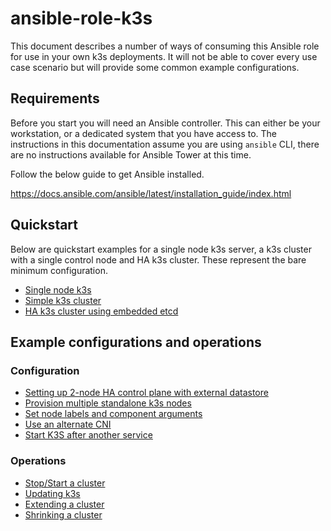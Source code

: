 # ansible-role-k3s

This document describes a number of ways of consuming this Ansible role for use
in your own k3s deployments. It will not be able to cover every use case
scenario but will provide some common example configurations.

## Requirements

Before you start you will need an Ansible controller. This can either be your
workstation, or a dedicated system that you have access to. The instructions
in this documentation assume you are using `ansible` CLI, there are no
instructions available for Ansible Tower at this time.

Follow the below guide to get Ansible installed.

https://docs.ansible.com/ansible/latest/installation_guide/index.html

## Quickstart

Below are quickstart examples for a single node k3s server, a k3s cluster
with a single control node and HA k3s cluster. These represent the bare
minimum configuration.

  - [Single node k3s](quickstart-single-node.md)
  - [Simple k3s cluster](quickstart-cluster.md)
  - [HA k3s cluster using embedded etcd](quickstart-ha-cluster.md)

## Example configurations and operations

### Configuration

  - [Setting up 2-node HA control plane with external datastore](configuration/2-node-ha-ext-datastore.md)
  - [Provision multiple standalone k3s nodes](configuration/multiple-standalone-k3s-nodes.md)
  - [Set node labels and component arguments](configuration/node-labels-and-component-args.md)
  - [Use an alternate CNI](configuration/use-an-alternate-cni.md)
  - [Start K3S after another service](configuration/systemd-config.md)

### Operations

  - [Stop/Start a cluster](operations/stop-start-cluster.md)
  - [Updating k3s](operations/updating-k3s.md)
  - [Extending a cluster](operations/extending-a-cluster.md)
  - [Shrinking a cluster](operations/shrinking-a-cluster.md)
